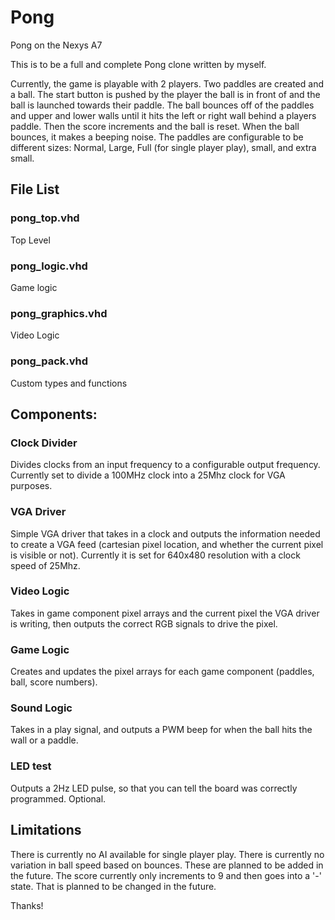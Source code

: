 # Pong
Pong on the Nexys A7

This is to be a full and complete Pong clone written by myself.

Currently, the game is playable with 2 players. Two paddles are created and a ball. The start button is pushed by the player the ball is in front of and the ball is launched towards their paddle. The ball bounces off of the paddles and upper and lower walls until it hits the left or right wall behind a players paddle. Then the score increments and the ball is reset. When the ball bounces, it makes a beeping noise. The paddles are configurable to be different sizes: Normal, Large, Full (for single player play), small, and extra small.

## File List
### pong_top.vhd
Top Level

### pong_logic.vhd
Game logic

### pong_graphics.vhd
Video Logic

### pong_pack.vhd
Custom types and functions

## Components:
### Clock Divider
Divides clocks from an input frequency to a configurable output frequency. Currently set to divide a 100MHz clock into a 25Mhz clock for VGA purposes.

### VGA Driver
Simple VGA driver that takes in a clock and outputs the information needed to create a VGA feed (cartesian pixel location, and whether the current pixel is visible or not). Currently it is set for 640x480 resolution with a clock speed of 25Mhz.

### Video Logic
Takes in game component pixel arrays and the current pixel the VGA driver is writing, then outputs the correct RGB signals to drive the pixel.

### Game Logic
Creates and updates the pixel arrays for each game component (paddles, ball, score numbers).

### Sound Logic
Takes in a play signal, and outputs a PWM beep for when the ball hits the wall or a paddle.

### LED test
Outputs a 2Hz LED pulse, so that you can tell the board was correctly programmed. Optional.

## Limitations
There is currently no AI available for single player play. There is currently no variation in ball speed based on bounces. These are planned to be added in the future. The score currently only increments to 9 and then goes into a '-' state. That is planned to be changed in the future.

Thanks!
